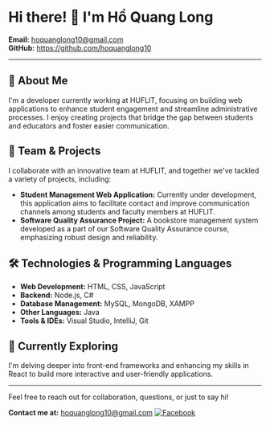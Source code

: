 # Hi there! 👋 I'm Hồ Quang Long

**Email:** hoquanglong10@gmail.com  
**GitHub:** https://github.com/hoquanglong10

---

## 🚀 About Me

I'm a developer currently working at HUFLIT, focusing on building web applications to enhance student engagement and streamline administrative processes. I enjoy creating projects that bridge the gap between students and educators and foster easier communication.

## 👥 Team & Projects

I collaborate with an innovative team at HUFLIT, and together we've tackled a variety of projects, including:

- **Student Management Web Application:** Currently under development, this application aims to facilitate contact and improve communication channels among students and faculty members at HUFLIT.
- **Software Quality Assurance Project:** A bookstore management system developed as a part of our Software Quality Assurance course, emphasizing robust design and reliability.

## 🛠️ Technologies & Programming Languages

- **Web Development:** HTML, CSS, JavaScript
- **Backend:** Node.js, C#
- **Database Management:** MySQL, MongoDB, XAMPP
- **Other Languages:** Java
- **Tools & IDEs:** Visual Studio, IntelliJ, Git

## 🌱 Currently Exploring

I'm delving deeper into front-end frameworks and enhancing my skills in React to build more interactive and user-friendly applications.

---

Feel free to reach out for collaboration, questions, or just to say hi! 

**Contact me at:** hoquanglong10@gmail.com
[![Facebook](https://img.shields.io/badge/Facebook-%231877F2.svg?style=for-the-badge&logo=facebook&logoColor=white)](https://www.facebook.com/your_facebook_profile)
